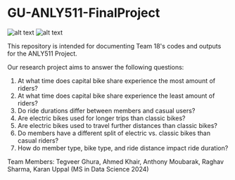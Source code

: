 # GU-ANLY511-FinalProject

![alt text](https://images.ctfassets.net/p6ae3zqfb1e3/6ylveQMxcXZPt56qTFRkBy/5a32ac003841b2ea92c17ef5c8ef1188/bike.png?w=1500&q=60&fm=webp)
![alt text](https://images.ctfassets.net/p6ae3zqfb1e3/6xoQ6kFIZT6zv15X2vjnR4/25cdde523306db3c1e12ae5b32a65c87/Watson-WDC.png?w=1500&q=60&fm=webp)

This repository is intended for documenting Team 18's codes and outputs for the ANLY511 Project.

Our research project aims to answer the following questions: 

1. At what time does capital bike share experience the most amount of riders?
2. At what time does capital bike share experience the least amount of riders?
3. Do ride durations differ between members and casual users?
4. Are electric bikes used for longer trips than classic bikes?
5. Are electric bikes used to travel further distances than classic bikes?
6. Do members have a different split of electric vs. classic bikes than casual riders?
7. How do member type, bike type, and ride distance impact ride duration? 

Team Members: Tegveer Ghura, Ahmed Khair, Anthony Moubarak, Raghav Sharma, Karan Uppal (MS in Data Science 2024)
